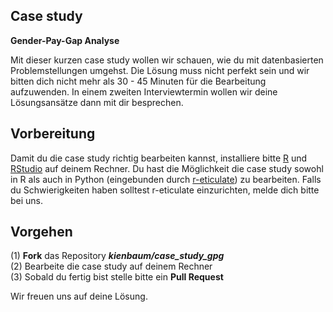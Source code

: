 ## Case study 
**Gender-Pay-Gap Analyse**

Mit dieser kurzen case study wollen wir schauen, wie du mit datenbasierten Problemstellungen umgehst. Die Lösung muss nicht perfekt sein und wir bitten dich nicht mehr als 30 - 45 Minuten für die Bearbeitung aufzuwenden. In einem zweiten Interviewtermin wollen wir deine Lösungsansätze dann mit dir besprechen.

## Vorbereitung
Damit du die case study richtig bearbeiten kannst, installiere bitte [R](https://cran.r-project.org/) und [RStudio](https://posit.co/download/rstudio-desktop/) auf deinem Rechner. Du hast die Möglichkeit die case study sowohl in R als auch in Python (eingebunden durch [r-eticulate](https://rstudio.github.io/reticulate/)) zu bearbeiten. Falls du Schwierigkeiten haben solltest r-eticulate einzurichten, melde dich bitte bei uns. 

## Vorgehen
(1) **Fork** das Repository ***kienbaum/case_study_gpg*** <br>
(2) Bearbeite die case study auf deinem Rechner <br>
(3) Sobald du fertig bist stelle bitte ein **Pull Request** <br>

Wir freuen uns auf deine Lösung. 
